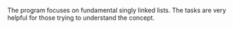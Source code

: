 The program focuses on fundamental singly linked lists. The tasks are very  helpful for those trying to understand the concept.

